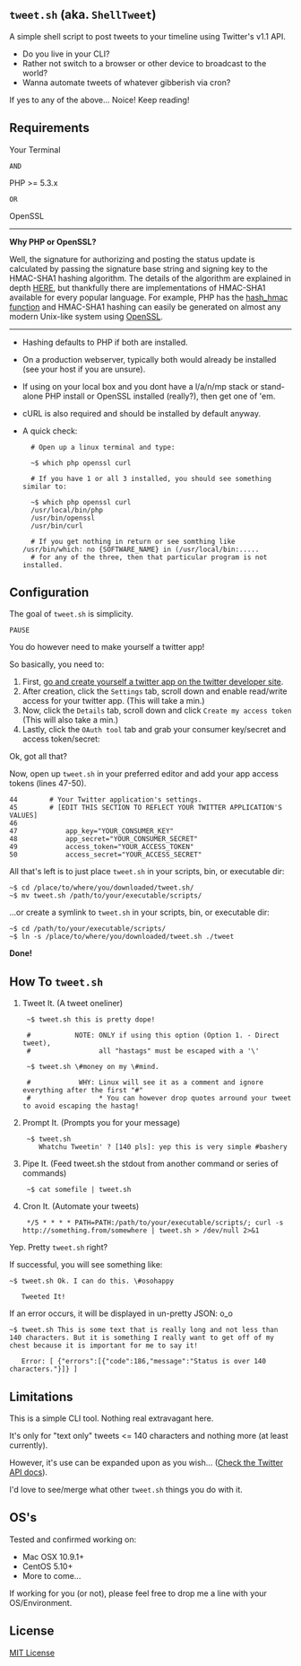 `tweet.sh` (aka. `ShellTweet`)
---

A simple shell script to post tweets to your timeline using Twitter's v1.1 API.

* Do you live in your CLI?
* Rather not switch to a browser or other device to broadcast to the world?
* Wanna automate tweets of whatever gibberish via cron?

If yes to any of the above... Noice! Keep reading!

## Requirements

Your Terminal

`AND`

PHP >= 5.3.x

`OR`

OpenSSL 

---

**Why PHP or OpenSSL?**

Well, the signature for authorizing and posting the status update is calculated by passing the signature base string and signing key to the HMAC-SHA1 hashing algorithm. The details of the algorithm are explained in depth [HERE](http://en.wikipedia.org/wiki/HMAC), but thankfully there are implementations of HMAC-SHA1 available for every popular language. For example, PHP has the [hash_hmac function](http://php.net/manual/en/function.hash-hmac.php) and HMAC-SHA1 hashing can easily be generated on almost any modern Unix-like system using [OpenSSL](http://www.openssl.org/docs/apps/dgst.html).

---

* Hashing defaults to PHP if both are installed.

* On a production webserver, typically both would already be installed (see your host if you are unsure).

* If using on your local box and you dont have a l/a/n/mp stack or stand-alone PHP install or OpenSSL installed (really?), then get one of 'em.

* cURL is also required and should be installed by default anyway.

* A quick check:

        # Open up a linux terminal and type:

        ~$ which php openssl curl

        # If you have 1 or all 3 installed, you should see something similar to:

        ~$ which php openssl curl
        /usr/local/bin/php
        /usr/bin/openssl
        /usr/bin/curl

        # If you get nothing in return or see somthing like /usr/bin/which: no {SOFTWARE_NAME} in (/usr/local/bin:.....
        # for any of the three, then that particular program is not installed.



## Configuration

The goal of `tweet.sh` is simplicity.

`PAUSE`

You do however need to make yourself a twitter app!

So basically, you need to:

1. First, [go and create yourself a twitter app on the twitter developer site](https://dev.twitter.com/apps/).
2. After creation, click the `Settings` tab, scroll down and enable read/write access for your twitter app. (This will take a min.)
3. Now, click the `Details` tab, scroll down and click `Create my access token` (This will also take a min.)
4. Lastly, click the `OAuth tool` tab and grab your consumer key/secret and access token/secret:

Ok, got all that?

Now, open up `tweet.sh` in your preferred editor and add your app access tokens (lines 47-50).

    44        # Your Twitter application's settings.
    45        # [EDIT THIS SECTION TO REFLECT YOUR TWITTER APPLICATION'S VALUES]
    46    
    47            app_key="YOUR_CONSUMER_KEY"
    48            app_secret="YOUR_CONSUMER_SECRET"
    49            access_token="YOUR_ACCESS_TOKEN"
    50            access_secret="YOUR_ACCESS_SECRET"    


All that's left is to just place `tweet.sh` in your scripts, bin, or executable dir:

    ~$ cd /place/to/where/you/downloaded/tweet.sh/
    ~$ mv tweet.sh /path/to/your/executable/scripts/

...or create a symlink to `tweet.sh` in your scripts, bin, or executable dir:

    ~$ cd /path/to/your/executable/scripts/
    ~$ ln -s /place/to/where/you/downloaded/tweet.sh ./tweet

**Done!**

## How To `tweet.sh`

1. Tweet It. (A tweet oneliner)

        ~$ tweet.sh this is pretty dope!

        #           NOTE: ONLY if using this option (Option 1. - Direct tweet), 
        #                 all "hastags" must be escaped with a '\'

        ~$ tweet.sh \#money on my \#mind.

        #            WHY: Linux will see it as a comment and ignore everything after the first "#"
        #                 * You can however drop quotes arround your tweet to avoid escaping the hastag!

2. Prompt It. (Prompts you for your message)

        ~$ tweet.sh
           Whatchu Tweetin' ? [140 pls]: yep this is very simple #bashery


3. Pipe It. (Feed tweet.sh the stdout from another command or series of commands)

        ~$ cat somefile | tweet.sh


4. Cron It. (Automate your tweets)

        */5 * * * * PATH=PATH:/path/to/your/executable/scripts/; curl -s http://something.from/somewhere | tweet.sh > /dev/null 2>&1


Yep. Pretty `tweet.sh` right?

If successful, you will see something like:

    ~$ tweet.sh Ok. I can do this. \#osohappy

       Tweeted It!


If an error occurs, it will be displayed in un-pretty JSON: o_o

    ~$ tweet.sh This is some text that is really long and not less than 140 characters. But it is something I really want to get off of my chest because it is important for me to say it!

       Error: [ {"errors":[{"code":186,"message":"Status is over 140 characters."}]} ]

## Limitations

This is a simple CLI tool. Nothing real extravagant here.

It's only for "text only" tweets <= 140 characters and nothing more (at least currently).

However, it's use can be expanded upon as you wish... ([Check the Twitter API docs](https://dev.twitter.com/docs/api/1.1/)).

I'd love to see/merge what other `tweet.sh` things you do with it.

## OS's

Tested and confirmed working on:

* Mac OSX 10.9.1+
* CentOS 5.10+
* More to come...

If working for you (or not), please feel free to drop me a line with your OS/Environment.

## License

[MIT License](http://eatmycode.io/lic/tweet.sh.license)


